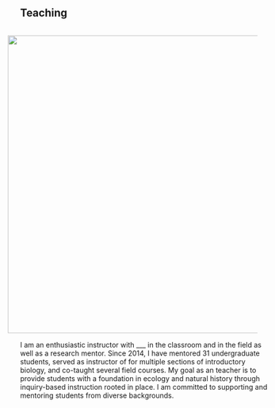 ## Teaching

<img style="padding: 15 25px; float: right;" src="https://jaredjbeck.github.io/content/photos/jaredInTheField.jpg" align="right" width="600">

I am an enthusiastic instructor with ___ in the classroom and in the field as well as a research mentor. Since 2014, I have mentored 31 undergraduate students, served as instructor of for multiple sections of introductory biology, and co-taught several field courses. My goal as an teacher is to provide students with a foundation in ecology and natural history through inquiry-based instruction rooted in place. I am committed to supporting and mentoring students from diverse backgrounds.

